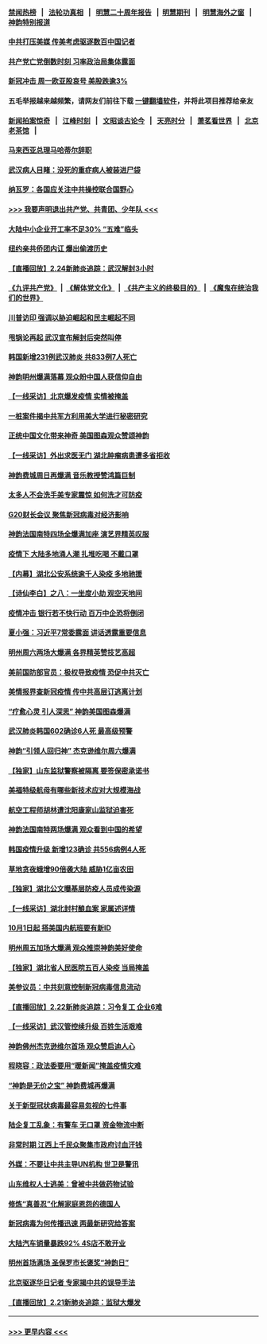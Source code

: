 #### [禁闻热榜](热点新闻.md?=0)  &nbsp;&nbsp;|&nbsp;&nbsp; [法轮功真相](https://github.com/gfw-breaker/truth/blob/master/README.md?=0) &nbsp;&nbsp;|&nbsp;&nbsp; [明慧二十周年报告](https://github.com/gfw-breaker/mh-reports/blob/master/README.md?=0) &nbsp;&nbsp;|&nbsp;&nbsp;[明慧期刊](https://github.com/gfw-breaker/mh-qikan) &nbsp;&nbsp;|&nbsp;&nbsp; [明慧海外之窗](https://github.com/gfw-breaker/mh-news/blob/master/README.md?=0) &nbsp;&nbsp;|&nbsp;&nbsp; [神韵特别报道](https://github.com/gfw-breaker/mh-news/blob/master/shenyun.md?=0)
#### [中共打压美媒 传美考虑驱逐数百中国记者](../pages/nf4514/n11893178.md?t=02250931) 
#### [共产党亡党倒数时刻 习率政治局集体露面](../pages/nf4514/n11893305.md?t=02250931) 
#### [新冠冲击 周一欧亚股哀号 美股跌逾3%](../pages/nf4514/n11892648.md?t=02250931) 
#### 五毛举报越来越频繁，请网友们前往下载 [一键翻墙软件](https://github.com/gfw-breaker/ssr-accounts)，并将此项目推荐给亲友
#### [新闻拍案惊奇](https://github.com/gfw-breaker/banned-news/blob/master/pages/link4.md) &nbsp;&nbsp;|&nbsp;&nbsp; [江峰时刻](https://github.com/gfw-breaker/banned-news/blob/master/pages/link4.md) &nbsp;&nbsp;|&nbsp;&nbsp; [文昭谈古论今](https://github.com/gfw-breaker/banned-news/blob/master/pages/link4.md) &nbsp;&nbsp;|&nbsp;&nbsp; [天亮时分](https://github.com/gfw-breaker/banned-news/blob/master/pages/link4.md) &nbsp;&nbsp;|&nbsp;&nbsp; [萧茗看世界](https://github.com/gfw-breaker/banned-news/blob/master/pages/link4.md) &nbsp;&nbsp;|&nbsp;&nbsp; [北京老茶馆](https://github.com/gfw-breaker/banned-news/blob/master/pages/link4.md) &nbsp;&nbsp;|&nbsp;&nbsp; 
#### [马来西亚总理马哈蒂尔辞职](../pages/nf4514/n11892792.md?t=02250931) 
#### [武汉病人目睹：没死的重症病人被装进尸袋](../pages/nf4514/n11892728.md?t=02250931) 
#### [纳瓦罗：各国应关注中共操控联合国野心](../pages/nf4514/n11892856.md?t=02250931) 
#### [>>> 我要声明退出共产党、共青团、少年队 <<<](https://github.com/begood0513/goodnews/blob/master/quit/letter.md) 
#### [大陆中小企业开工率不足30% “五难”临头](../pages/nf4514/n11892702.md?t=02250931) 
#### [纽约亲共侨团内讧 爆出偷渡历史](../pages/nf4514/n11891235.md?t=02250931) 
#### [【直播回放】2.24新肺炎追踪：武汉解封3小时](../pages/nf4514/n11892242.md?t=02250931) 
#### [《九评共产党》](https://github.com/begood0513/9ping.md/blob/master/README.md) &nbsp;|&nbsp; [《解体党文化》](../../../../jtdwh.md/blob/master/README.md)  &nbsp;|&nbsp; [《共产主义的终极目的》](../../../../gczydzjmd.md/blob/master/README.md) &nbsp;|&nbsp; [《魔鬼在统治我们的世界》](../../../../mgztzwmdsj.md/blob/master/README.md) 
#### [川普访印 强调以胁迫崛起和民主崛起不同](../pages/nf4514/n11891855.md?t=02250931) 
#### [甩锅论再起 武汉宣布解封后突然叫停](../pages/nf4514/n11891989.md?t=02250931) 
#### [韩国新增231例武汉肺炎 共833例7人死亡](../pages/nf4514/n11891919.md?t=02250931) 
#### [神韵明州爆满落幕 观众盼中国人获信仰自由](../pages/nf4514/n11891826.md?t=02250931) 
#### [【一线采访】北京爆发疫情 实情被掩盖](../pages/nf4514/n11891627.md?t=02250931) 
#### [一桩案件揭中共军方利用美大学进行秘密研究](../pages/nf4514/n11891206.md?t=02250931) 
#### [正统中国文化带来神奇 美国图森观众赞颂神韵](../pages/nf4514/n11891434.md?t=02250931) 
#### [【一线采访】外出求医无门 湖北肿瘤病患遭多省拒收](../pages/nf4514/n11891119.md?t=02250931) 
#### [神韵费城周日再爆满 音乐教授赞鸿篇巨制](../pages/nf4514/n11890995.md?t=02250931) 
#### [太多人不会洗手美专家震惊 如何洗才可防疫](../pages/nf4514/n11875866.md?t=02250931) 
#### [G20财长会议 聚焦新冠病毒对经济影响](../pages/nf4514/n11890400.md?t=02250931) 
#### [神韵法国南特四场全爆满加座 演艺界精英叹服](../pages/nf4514/n11890586.md?t=02250931) 
#### [疫情下 大陆多地涌人潮 扎堆吃喝 不戴口罩](../pages/nf4514/n11890199.md?t=02250931) 
#### [【内幕】湖北公安系统逾千人染疫 多地驰援](../pages/nf4514/n11888526.md?t=02250931) 
#### [【诗仙李白】之八：一坐度小劫 观空天地间](../pages/nf4514/n11880859.md?t=02250931) 
#### [疫情冲击 银行若不快行动 百万中企恐将倒闭](../pages/nf4514/n11890255.md?t=02250931) 
#### [夏小强：习近平7常委露面 讲话透露重要信息](../pages/nf4514/n11890133.md?t=02250931) 
#### [明州周六两场大爆满 各界精英赞技艺高超](../pages/nf4514/n11890029.md?t=02250931) 
#### [美前国防部官员：极权导致疫情 恐促中共灭亡](../pages/nf4514/n11889092.md?t=02250931) 
#### [美情报界查新冠疫情 传中共高层订逃离计划](../pages/nf4514/n11888161.md?t=02250931) 
#### [“疗愈心灵 引人深思” 神韵美国图森爆满](../pages/nf4514/n11889889.md?t=02250931) 
#### [武汉肺炎韩国602确诊6人死 最高级预警](../pages/nf4514/n11889715.md?t=02250931) 
#### [神韵“引领人回归神” 杰克逊维尔周六爆满](../pages/nf4514/n11889630.md?t=02250931) 
#### [【独家】山东监狱警察被隔离 要签保密承诺书](../pages/nf4514/n11889454.md?t=02250931) 
#### [美福特级航母有哪些新技术应对大规模海战](../pages/nf4514/n11882087.md?t=02250931) 
#### [航空工程师胡林遭沈阳康家山监狱迫害死](../pages/nf4514/n11888407.md?t=02250931) 
#### [神韵法国南特两场爆满 观众看到中国的希望](../pages/nf4514/n11888918.md?t=02250931) 
#### [韩国疫情升级 新增123确诊 共556病例4人死](../pages/nf4514/n11888882.md?t=02250931) 
#### [草地贪夜蛾增90倍袭大陆 威胁1亿亩农田](../pages/nf4514/n11888493.md?t=02250931) 
#### [【独家】湖北公文曝基层防疫人员成传染源](../pages/nf4514/n11887125.md?t=02250931) 
#### [【一线采访】湖北封村酿血案 家属述详情](../pages/nf4514/n11888368.md?t=02250931) 
#### [10月1日起 搭美国内航班要有新ID](../pages/nf4514/n11888243.md?t=02250931) 
#### [明州周五加场大爆满 观众推崇神韵美好使命](../pages/nf4514/n11888062.md?t=02250931) 
#### [【独家】湖北省人民医院五百人染疫 当局掩盖](../pages/nf4514/n11888080.md?t=02250931) 
#### [美参议员：中共刻意控制新冠病毒信息流动](../pages/nf4514/n11887949.md?t=02250931) 
#### [【直播回放】2.22新肺炎追踪：习令复工 企业6难](../pages/nf4514/n11887888.md?t=02250931) 
#### [【一线采访】武汉管控续升级 百姓生活艰难](../pages/nf4514/n11886970.md?t=02250931) 
#### [神韵佛州杰克逊维尔首场 观众赞启迪人心](../pages/nf4514/n11887811.md?t=02250931) 
#### [程晓容：政法委要用“暖新闻”掩盖疫情灾难](../pages/nf4514/n11887567.md?t=02250931) 
#### [“神韵是无价之宝” 神韵费城再爆满](../pages/nf4514/n11887726.md?t=02250931) 
#### [关于新型冠状病毒最容易忽视的七件事](../pages/nf4514/n11886753.md?t=02250931) 
#### [陆企复工乱象：有警车 无口罩 资金物流中断](../pages/nf4514/n11886914.md?t=02250931) 
#### [非常时期 江西上千民众聚集市政府讨血汗钱](../pages/nf4514/n11886708.md?t=02250931) 
#### [外媒：不要让中共主导UN机构 世卫是警讯](../pages/nf4514/n11886401.md?t=02250931) 
#### [山东维权人士逃美：曾被中共做药物试验](../pages/nf4514/n11884557.md?t=02250931) 
#### [修炼“真善忍”化解家庭恩怨的德国人](../pages/nf4514/n11886559.md?t=02250931) 
#### [新冠病毒为何传播迅速 两最新研究给答案](../pages/nf4514/n11886505.md?t=02250931) 
#### [大陆汽车销量暴跌92% 4S店不敢开业](../pages/nf4514/n11886391.md?t=02250931) 
#### [明州首场满场 圣保罗市长褒奖“神韵日”](../pages/nf4514/n11886134.md?t=02250931) 
#### [北京驱逐华日记者 专家揭中共的误导手法](../pages/nf4514/n11886124.md?t=02250931) 
#### [【直播回放】2.21新肺炎追踪：监狱大爆发](../pages/nf4514/n11886081.md?t=02250931) 

----
#### [ >>> 更早内容 <<< ](../indexes/nf4514-earlier.md)
